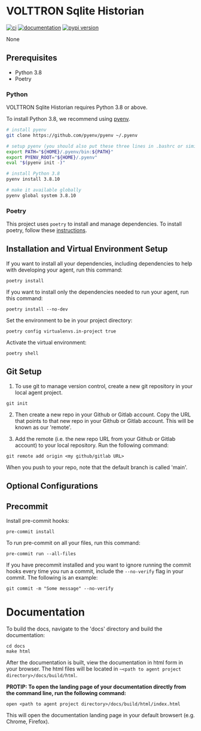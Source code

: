 # VOLTTRON Sqlite Historian

[![ci](https://github.com/VOLTTRON/volttron-sqlite-historian/workflows/ci/badge.svg)](https://github.com/VOLTTRON/volttron-sqlite-historian/actions?query=workflow%3Aci)
[![documentation](https://img.shields.io/badge/docs-mkdocs%20material-blue.svg?style=flat)](https://VOLTTRON.github.io/volttron-sqlite-historian/)
[![pypi version](https://img.shields.io/pypi/v/volttron-sqlite-historian.svg)](https://pypi.org/project/volttron-sqlite-historian/)


None

## Prerequisites

* Python 3.8
* Poetry

### Python
VOLTTRON Sqlite Historian requires Python 3.8 or above.


To install Python 3.8, we recommend using [pyenv](https://github.com/pyenv/pyenv).

```bash
# install pyenv
git clone https://github.com/pyenv/pyenv ~/.pyenv

# setup pyenv (you should also put these three lines in .bashrc or similar)
export PATH="${HOME}/.pyenv/bin:${PATH}"
export PYENV_ROOT="${HOME}/.pyenv"
eval "$(pyenv init -)"

# install Python 3.8
pyenv install 3.8.10

# make it available globally
pyenv global system 3.8.10
```

### Poetry

This project uses `poetry` to install and manage dependencies. To install poetry,
follow these [instructions](https://python-poetry.org/docs/master/#installation).



## Installation and Virtual Environment Setup

If you want to install all your dependencies, including dependencies to help with developing your agent, run this command:

```poetry install```

If you want to install only the dependencies needed to run your agent, run this command:

```poetry install --no-dev```

Set the environment to be in your project directory:

```poetry config virtualenvs.in-project true```

Activate the virtual environment:

```poetry shell```


## Git Setup

1. To use git to manage version control, create a new git repository in your local agent project.

```
git init
```

2. Then create a new repo in your Github or Gitlab account. Copy the URL that points to that new repo in
your Github or Gitlab account. This will be known as our 'remote'.

3. Add the remote (i.e. the new repo URL from your Github or Gitlab account) to your local repository. Run the following command:

```git remote add origin <my github/gitlab URL>```

When you push to your repo, note that the default branch is called 'main'.


## Optional Configurations

## Precommit

Install pre-commit hooks:

```pre-commit install```

To run pre-commit on all your files, run this command:

```pre-commit run --all-files```

If you have precommit installed and you want to ignore running the commit hooks
every time you run a commit, include the `--no-verify` flag in your commit. The following
is an example:

```git commit -m "Some message" --no-verify```

# Documentation

To build the docs, navigate to the 'docs' directory and build the documentation:

```shell
cd docs
make html
```

After the documentation is built, view the documentation in html form in your browser.
The html files will be located in `~<path to agent project directory>/docs/build/html`.

**PROTIP: To open the landing page of your documentation directly from the command line, run the following command:**

```shell
open <path to agent project directory>/docs/build/html/index.html
```

This will open the documentation landing page in your default browsert (e.g. Chrome, Firefox).
